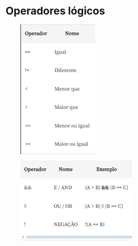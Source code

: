 # Operadores lógicos

<div align="left">

<figure><img src=".gitbook/assets/image (16).png" alt=""><figcaption></figcaption></figure>

</div>

<div align="left">

<figure><img src=".gitbook/assets/image (17).png" alt=""><figcaption></figcaption></figure>

</div>
